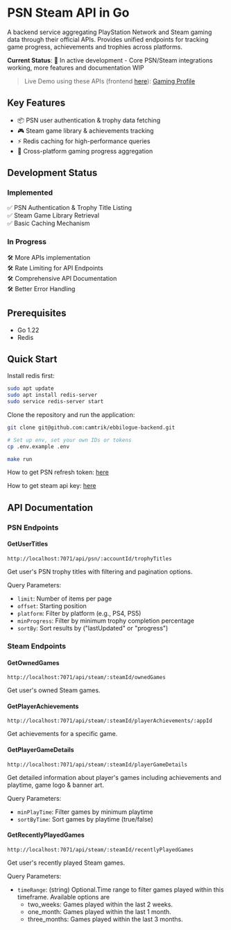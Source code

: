 # PSN Steam API in Go 

A backend service aggregating PlayStation Network and Steam gaming data through their official APIs. Provides unified endpoints for tracking game progress, achievements and trophies across platforms.

**Current Status**: 🚧 In active development - Core PSN/Steam integrations working, more features and documentation WIP

> Live Demo using these APIs (frontend [here](https://github.com/camtrik/psn-steam-api-go)): [Gaming Profile](https://www.ebbilogue.com/gaming)

## Key Features
- 📦 PSN user authentication & trophy data fetching 
- 🎮 Steam game library & achievements tracking
- ⚡ Redis caching for high-performance queries
- 🌉 Cross-platform gaming progress aggregation

## Development Status

### Implemented
✅ PSN Authentication & Trophy Title Listing  
✅ Steam Game Library Retrieval  
✅ Basic Caching Mechanism

### In Progress
🛠️ More APIs implementation  
🛠️ Rate Limiting for API Endpoints  
🛠️ Comprehensive API Documentation  
🛠️ Better Error Handling

## Prerequisites
- Go 1.22
- Redis

## Quick Start
Install redis first:
```bash
sudo apt update
sudo apt install redis-server
sudo service redis-server start
```

Clone the repository and run the application:
```bash
git clone git@github.com:camtrik/ebbilogue-backend.git

# Set up env, set your own IDs or tokens
cp .env.example .env

make run 
```

How to get PSN refresh token: [here](https://www.ebbilogue.com/blog/notes/psn-api-use)

How to get steam api key: [here](https://steamcommunity.com/dev)


## API Documentation

### PSN Endpoints

#### GetUserTitles
```
http://localhost:7071/api/psn/:accountId/trophyTitles
```
Get user's PSN trophy titles with filtering and pagination options.

Query Parameters:
- `limit`: Number of items per page
- `offset`: Starting position
- `platform`: Filter by platform (e.g., PS4, PS5)
- `minProgress`: Filter by minimum trophy completion percentage
- `sortBy`: Sort results by ("lastUpdated" or "progress")

### Steam Endpoints

#### GetOwnedGames
```
http://localhost:7071/api/steam/:steamId/ownedGames
```
Get user's owned Steam games.

#### GetPlayerAchievements
```
http://localhost:7071/api/steam/:steamId/playerAchievements/:appId
```
Get achievements for a specific game.

#### GetPlayerGameDetails
```
http://localhost:7071/api/steam/:steamId/playerGameDetails
```
Get detailed information about player's games including achievements and playtime, game logo & banner art.

Query Parameters:
- `minPlayTime`: Filter games by minimum playtime 
- `sortByTime`: Sort games by playtime (true/false)

#### GetRecentlyPlayedGames
```
http://localhost:7071/api/steam/:steamId/recentlyPlayedGames
```
Get user's recently played Steam games.

Query Parameters:
- `timeRange`: (string) Optional.Time range to filter games played within this timeframe. Available options are
    - two_weeks: Games played within the last 2 weeks.
    - one_month: Games played within the last 1 month.
    - three_months: Games played within the last 3 months.